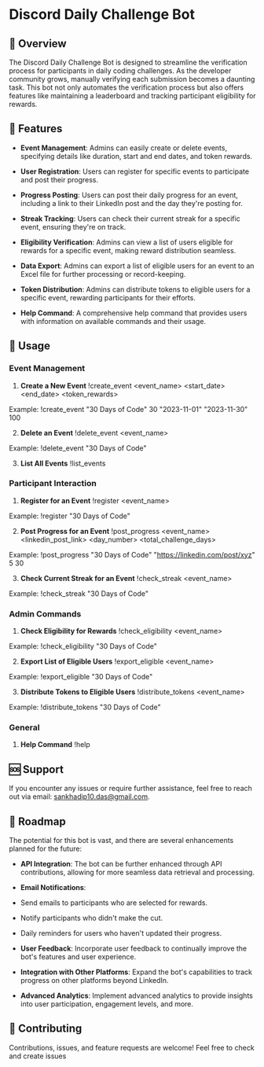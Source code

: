 # Discord Daily Challenge Bot 

## 📌 Overview
The Discord Daily Challenge Bot is designed to streamline the verification process for participants in daily coding challenges. As the developer community grows, manually verifying each submission becomes a daunting task. This bot not only automates the verification process but also offers features like maintaining a leaderboard and tracking participant eligibility for rewards.

## 🌟 Features

- **Event Management**: Admins can easily create or delete events, specifying details like duration, start and end dates, and token rewards.
  
- **User Registration**: Users can register for specific events to participate and post their progress.
  
- **Progress Posting**: Users can post their daily progress for an event, including a link to their LinkedIn post and the day they're posting for.
  
- **Streak Tracking**: Users can check their current streak for a specific event, ensuring they're on track.
  
- **Eligibility Verification**: Admins can view a list of users eligible for rewards for a specific event, making reward distribution seamless.
  
- **Data Export**: Admins can export a list of eligible users for an event to an Excel file for further processing or record-keeping.
  
- **Token Distribution**: Admins can distribute tokens to eligible users for a specific event, rewarding participants for their efforts.
  
- **Help Command**: A comprehensive help command that provides users with information on available commands and their usage.

## 📖 Usage

### Event Management

1. **Create a New Event**
!create_event <event_name> <duration> <start_date> <end_date> <token_rewards>

Example:
!create_event "30 Days of Code" 30 "2023-11-01" "2023-11-30" 100

2. **Delete an Event**
!delete_event <event_name>

Example:
!delete_event "30 Days of Code"

3. **List All Events**
!list_events

### Participant Interaction

1. **Register for an Event**
!register <event_name>

Example:
!register "30 Days of Code"

2. **Post Progress for an Event**
!post_progress <event_name> <linkedin_post_link> <day_number> <total_challenge_days>

Example:
!post_progress "30 Days of Code" "https://linkedin.com/post/xyz" 5 30

3. **Check Current Streak for an Event**
!check_streak <event_name>

Example:
!check_streak "30 Days of Code"

### Admin Commands

1. **Check Eligibility for Rewards**
!check_eligibility <event_name>

Example:
!check_eligibility "30 Days of Code"

2. **Export List of Eligible Users**
!export_eligible <event_name>

Example:
!export_eligible "30 Days of Code"

3. **Distribute Tokens to Eligible Users**
!distribute_tokens <event_name>

Example:
!distribute_tokens "30 Days of Code"

### General

1. **Help Command**
!help

## 🆘 Support

If you encounter any issues or require further assistance, feel free to reach out via email: [sankhadip10.das@gmail.com](mailto:sankhadip10.das@gmail.com).

## 🚀 Roadmap

The potential for this bot is vast, and there are several enhancements planned for the future:

- **API Integration**: The bot can be further enhanced through API contributions, allowing for more seamless data retrieval and processing.

- **Email Notifications**: 
- Send emails to participants who are selected for rewards.
- Notify participants who didn't make the cut.
- Daily reminders for users who haven't updated their progress.

- **User Feedback**: Incorporate user feedback to continually improve the bot's features and user experience.

- **Integration with Other Platforms**: Expand the bot's capabilities to track progress on other platforms beyond LinkedIn.

- **Advanced Analytics**: Implement advanced analytics to provide insights into user participation, engagement levels, and more.

## 🤝 Contributing
Contributions, issues, and feature requests are welcome! Feel free to check and create issues
